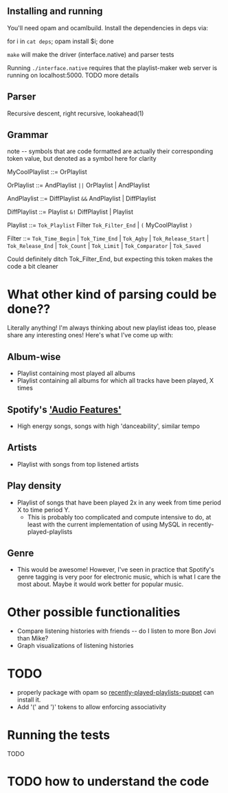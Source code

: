 ## Installing and running
You'll need opam and ocamlbuild. Install the dependencies in deps via:

for i in `cat deps`; opam install $i; done

`make` will make the driver (interface.native) and parser tests 

Running `./interface.native` requires that the playlist-maker web server is running on localhost:5000. TODO more details

## Parser
Recursive descent, right recursive, lookahead(1)

## Grammar

note -- symbols that are code formatted are actually their corresponding token value, but denoted as a symbol here for clarity

MyCoolPlaylist ::= OrPlaylist

OrPlaylist ::= AndPlaylist `||` OrPlaylist | AndPlaylist

AndPlaylist ::= DiffPlaylist `&&` AndPlaylist | DiffPlaylist

DiffPlaylist ::= Playlist `&!` DiffPlaylist | Playlist

Playlist ::= `Tok_Playlist` Filter `Tok_Filter_End` | `(` MyCoolPlaylist `)`

Filter ::= `Tok_Time_Begin` | `Tok_Time_End` | `Tok_Agby` | `Tok_Release_Start` | `Tok_Release_End` | `Tok_Count` | `Tok_Limit` | `Tok_Comparator` | `Tok_Saved`


Could definitely ditch Tok_Filter_End, but expecting this token makes the code a bit cleaner

# What other kind of parsing could be done??
Literally anything! I'm always thinking about new playlist ideas too, please share any interesting ones! Here's what I've come up with:
## Album-wise
- Playlist containing most played all albums
- Playlist containing all albums for which all tracks have been played, X times
## Spotify's ['Audio Features'](https://developer.spotify.com/documentation/web-api/reference/tracks/get-audio-features/)
- High energy songs, songs with high 'danceability', similar tempo
## Artists
- Playlist with songs from top listened artists
## Play density
- Playlist of songs that have been played 2x in any week from time period X to time period Y.
  - This is probably too complicated and compute intensive to do, at least with the current implementation of using MySQL in recently-played-playlists
## Genre
- This would be awesome! However, I've seen in practice that Spotify's genre tagging is very poor for electronic music, which is what I care the most about. Maybe it would work better for popular music.


# Other possible functionalities
- Compare listening histories with friends -- do I listen to more Bon Jovi than Mike?
- Graph visualizations of listening histories

# TODO
- properly package with opam so [recently-played-playlists-puppet](github.com/ndelnano/recently-played-playlists-puppet) can install it.
- Add '(' and ')' tokens to allow enforcing associativity

# Running the tests
TODO

# TODO how to understand the code
